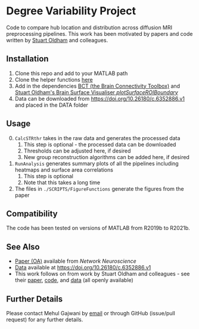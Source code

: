 # Degree Variability Project

Code to compare hub location and distribution across diffusion MRI preprocessing pipelines.
This work has been motivated by papers and code written by [Stuart Oldham](https://scholar.google.com.au/citations?hl=en&user=jj5dZe0AAAAJ&view_op=list_works&sortby=pubdate) and colleagues.

## Installation
1. Clone this repo and add to your MATLAB path
2. Clone the helper functions [here](https://github.com/magnesium2400/nihelp)
3. Add in the dependencies [BCT (the Brain Connectivity Toolbox)](https://sites.google.com/site/bctnet/) and [Stuart Oldham's Brain Surface Visualiser _plotSurfaceROIBoundary_](https://github.com/StuartJO/plotSurfaceROIBoundary)
4. Data can be downloaded from https://doi.org/10.26180/c.6352886.v1 and placed in the DATA folder

## Usage
0. `CalcSTRthr` takes in the raw data and generates the processed data
	1. This step is optional - the processed data can be downloaded
	2. Thresholds can be adjusted here, if desired
	3. New group reconstruction algorithms can be added here, if desired
1. `RunAnalysis` generates summary plots of all the pipelines including heatmaps and surface area correlations
	1. This step is optional
	2. Note that this takes a long time
2. The files in `./SCRIPTS/FigureFunctions` generate the figures from the paper

## Compatibility
The code has been tested on versions of MATLAB from R2019b to R2021b.

## See Also
- [Paper (OA)](https://direct.mit.edu/netn/article/7/4/1326/116174/Can-hubs-of-the-human-connectome-be-identified) available from _Network Neuroscience_
- [Data](https://doi.org/10.26180/c.6352886.v1) available at https://doi.org/10.26180/c.6352886.v1
- This work follows on from work by Stuart Oldham and colleagues - see their [paper](https://www.sciencedirect.com/science/article/pii/S1053811920307382), [code](https://github.com/BMHLab/MotionStructuralConnectivity), and [data](https://doi.org/10.26180/5e7313d012cee) (all openly available)

## Further Details
Please contact Mehul Gajwani by [email](mailto:mehul.gajwani1@monash.edu) or through GitHub (issue/pull request) for any further details.
